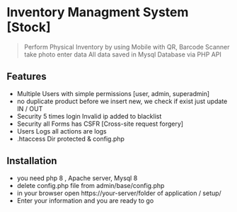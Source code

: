 # Inventory Managment System [Stock]

> Perform Physical Inventory by using Mobile with QR, Barcode Scanner take photo enter data All data saved in Mysql Database
> via PHP API


## Features
- Multiple Users with simple permissions [user, admin, superadmin]
- no duplicate  product before we insert new, we check if exist just update IN / OUT
- Security 5 times login Invalid ip added to blacklist 
- Security all Forms has CSFR [Cross-site request forgery]
- Users Logs all actions are logs 
- .htaccess Dir protected & config.php


## Installation

- you need php 8 , Apache server, Mysql 8
- delete config.php file from admin/base/config.php
- in your browser open https://your-server/folder of application / setup/
- Enter your information and you are ready to go
